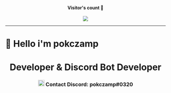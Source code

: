 <h4 align="center">Visitor's count 👀</h4>
<p align="center"> 
  <img src="https://profile-counter.glitch.me/pokczampDev/count.svg" />
</p>

---

# 👋 Hello i'm pokczamp
<h1 align="center">Developer & Discord Bot Developer</h1>
<h3 align="center"><img src = "https://emoji.gg/assets/emoji/5390-discordlogo.png" width = 20px> Contact Discord: pokczamp#0320</h3>
<!--
**pokczampDev/pokczampDev** is a ✨ _special_ ✨ repository because its `README.md` (this file) appears on your GitHub profile.

Here are some ideas to get you started:

- 🔭 I’m currently working on ...
- 🌱 I’m currently learning ...
- 👯 I’m looking to collaborate on ...
- 🤔 I’m looking for help with ...
- 💬 Ask me about ...
- 📫 How to reach me: ...
- 😄 Pronouns: ...
- ⚡ Fun fact: ...
-->
